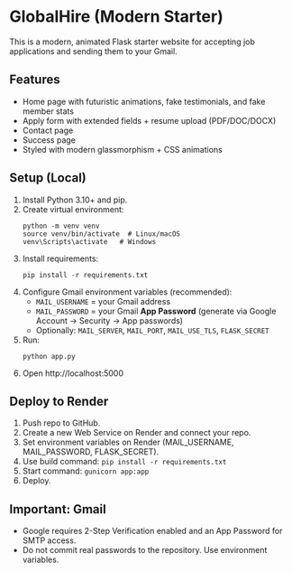 # GlobalHire (Modern Starter)

This is a modern, animated Flask starter website for accepting job applications and sending them to your Gmail.

## Features
- Home page with futuristic animations, fake testimonials, and fake member stats
- Apply form with extended fields + resume upload (PDF/DOC/DOCX)
- Contact page
- Success page
- Styled with modern glassmorphism + CSS animations

## Setup (Local)
1. Install Python 3.10+ and pip.
2. Create virtual environment:
   ```
   python -m venv venv
   source venv/bin/activate  # Linux/macOS
   venv\Scripts\activate   # Windows
   ```
3. Install requirements:
   ```
   pip install -r requirements.txt
   ```
4. Configure Gmail environment variables (recommended):
   - `MAIL_USERNAME` = your Gmail address
   - `MAIL_PASSWORD` = your Gmail **App Password** (generate via Google Account -> Security -> App passwords)
   - Optionally: `MAIL_SERVER`, `MAIL_PORT`, `MAIL_USE_TLS`, `FLASK_SECRET`
5. Run:
   ```
   python app.py
   ```
6. Open http://localhost:5000

## Deploy to Render
1. Push repo to GitHub.
2. Create a new Web Service on Render and connect your repo.
3. Set environment variables on Render (MAIL_USERNAME, MAIL_PASSWORD, FLASK_SECRET).
4. Use build command: `pip install -r requirements.txt`
5. Start command: `gunicorn app:app`
6. Deploy.

## Important: Gmail
- Google requires 2-Step Verification enabled and an App Password for SMTP access.
- Do not commit real passwords to the repository. Use environment variables.

